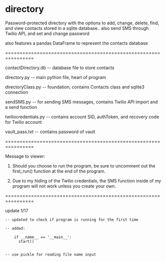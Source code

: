# directory
Password-protected directory with the options to add, change, delete, find, and view contacts stored in a sqlite database.. also send SMS through Twilio API, and set and change password

also features a pandas DataFrame to represent the contacts database

================================================================

contactDirectory.db   -- database file to store contacts

directory.py          -- main python file, heart of program

directoryClass.py     -- foundation, contains Contacts class and sqlite3 connection

sendSMS.py            -- for sending SMS messages, contains Twilio API import and a send function

twiliocredentials.py  -- contains account SID, authToken, and recovery code for Twilio account

vault_pass.txt        -- contains password of vault

================================================================

Message to viewer:

1) Should you choose to run the program, be sure to uncomment out the first_run() function at the end of the program.

2) Due to my hiding of the Twilio credentials, the SMS function inside of my program will not work unless you create your own.

================================================================

update 1/17

    -- updated to check if program is running for the first time

    -- added:

        if __name__ == '__main__':
          start()


    -- use pickle for reading file name input
